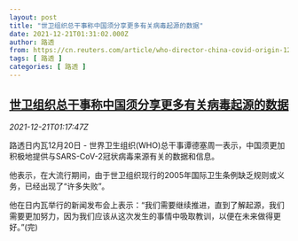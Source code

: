 ```yaml
---
layout: post
title: "世卫组织总干事称中国须分享更多有关病毒起源的数据"
date: 2021-12-21T01:31:02.000Z
author: 路透
from: https://cn.reuters.com/article/who-director-china-covid-origin-1221-idCNKBS2J0047
tags: [ 路透 ]
categories: [ 路透 ]
---
```

<!--1640050262000-->
[世卫组织总干事称中国须分享更多有关病毒起源的数据](https://cn.reuters.com/article/who-director-china-covid-origin-1221-idCNKBS2J0047)
------

<div>
<div><i>2021-12-21T01:17:47Z</i></div><p>路透日内瓦12月20日 - 世界卫生组织(WHO)总干事谭德塞周一表示，中国须更加积极地提供与SARS-CoV-2冠状病毒来源有关的数据和信息。</p><p>他表示，在大流行期间，由于世卫组织现行的2005年国际卫生条例缺乏规则或义务，已经出现了“许多失败”。</p><p>他在日内瓦举行的新闻发布会上表示：“我们需要继续推进，直到了解起源，我们需要更加努力，因为我们应该从这次发生的事情中吸取教训，以便在未来做得更好。”(完)</p>
</div>

